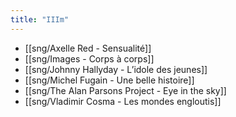 ```yaml
---
title: "IIIm"
---
```


- [[sng/Axelle Red - Sensualité]]
- [[sng/Images - Corps à corps]]
- [[sng/Johnny Hallyday - L’idole des jeunes]]
- [[sng/Michel Fugain - Une belle histoire]]
- [[sng/The Alan Parsons Project - Eye in the sky]]
- [[sng/Vladimir Cosma - Les mondes engloutis]]


